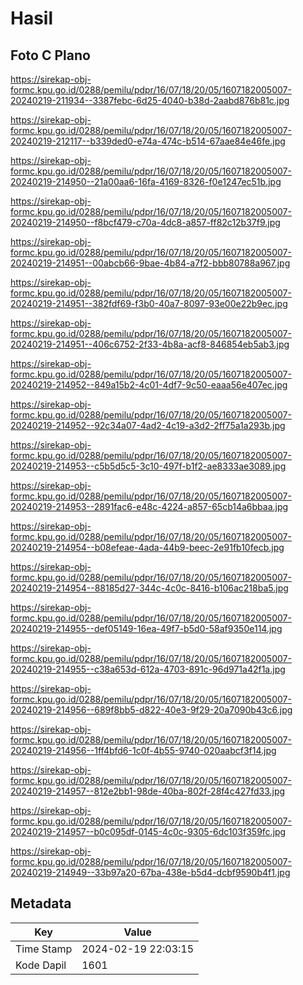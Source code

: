 # Hasil

## Foto C Plano

https://sirekap-obj-formc.kpu.go.id/0288/pemilu/pdpr/16/07/18/20/05/1607182005007-20240219-211934--3387febc-6d25-4040-b38d-2aabd876b81c.jpg

https://sirekap-obj-formc.kpu.go.id/0288/pemilu/pdpr/16/07/18/20/05/1607182005007-20240219-212117--b339ded0-e74a-474c-b514-67aae84e46fe.jpg

https://sirekap-obj-formc.kpu.go.id/0288/pemilu/pdpr/16/07/18/20/05/1607182005007-20240219-214950--21a00aa6-16fa-4169-8326-f0e1247ec51b.jpg

https://sirekap-obj-formc.kpu.go.id/0288/pemilu/pdpr/16/07/18/20/05/1607182005007-20240219-214950--f8bcf479-c70a-4dc8-a857-ff82c12b37f9.jpg

https://sirekap-obj-formc.kpu.go.id/0288/pemilu/pdpr/16/07/18/20/05/1607182005007-20240219-214951--00abcb66-9bae-4b84-a7f2-bbb80788a967.jpg

https://sirekap-obj-formc.kpu.go.id/0288/pemilu/pdpr/16/07/18/20/05/1607182005007-20240219-214951--382fdf69-f3b0-40a7-8097-93e00e22b9ec.jpg

https://sirekap-obj-formc.kpu.go.id/0288/pemilu/pdpr/16/07/18/20/05/1607182005007-20240219-214951--406c6752-2f33-4b8a-acf8-846854eb5ab3.jpg

https://sirekap-obj-formc.kpu.go.id/0288/pemilu/pdpr/16/07/18/20/05/1607182005007-20240219-214952--849a15b2-4c01-4df7-9c50-eaaa56e407ec.jpg

https://sirekap-obj-formc.kpu.go.id/0288/pemilu/pdpr/16/07/18/20/05/1607182005007-20240219-214952--92c34a07-4ad2-4c19-a3d2-2ff75a1a293b.jpg

https://sirekap-obj-formc.kpu.go.id/0288/pemilu/pdpr/16/07/18/20/05/1607182005007-20240219-214953--c5b5d5c5-3c10-497f-b1f2-ae8333ae3089.jpg

https://sirekap-obj-formc.kpu.go.id/0288/pemilu/pdpr/16/07/18/20/05/1607182005007-20240219-214953--2891fac6-e48c-4224-a857-65cb14a6bbaa.jpg

https://sirekap-obj-formc.kpu.go.id/0288/pemilu/pdpr/16/07/18/20/05/1607182005007-20240219-214954--b08efeae-4ada-44b9-beec-2e91fb10fecb.jpg

https://sirekap-obj-formc.kpu.go.id/0288/pemilu/pdpr/16/07/18/20/05/1607182005007-20240219-214954--88185d27-344c-4c0c-8416-b106ac218ba5.jpg

https://sirekap-obj-formc.kpu.go.id/0288/pemilu/pdpr/16/07/18/20/05/1607182005007-20240219-214955--def05149-16ea-49f7-b5d0-58af9350e114.jpg

https://sirekap-obj-formc.kpu.go.id/0288/pemilu/pdpr/16/07/18/20/05/1607182005007-20240219-214955--c38a653d-612a-4703-891c-96d971a42f1a.jpg

https://sirekap-obj-formc.kpu.go.id/0288/pemilu/pdpr/16/07/18/20/05/1607182005007-20240219-214956--689f8bb5-d822-40e3-9f29-20a7090b43c6.jpg

https://sirekap-obj-formc.kpu.go.id/0288/pemilu/pdpr/16/07/18/20/05/1607182005007-20240219-214956--1ff4bfd6-1c0f-4b55-9740-020aabcf3f14.jpg

https://sirekap-obj-formc.kpu.go.id/0288/pemilu/pdpr/16/07/18/20/05/1607182005007-20240219-214957--812e2bb1-98de-40ba-802f-28f4c427fd33.jpg

https://sirekap-obj-formc.kpu.go.id/0288/pemilu/pdpr/16/07/18/20/05/1607182005007-20240219-214957--b0c095df-0145-4c0c-9305-6dc103f359fc.jpg

https://sirekap-obj-formc.kpu.go.id/0288/pemilu/pdpr/16/07/18/20/05/1607182005007-20240219-214949--33b97a20-67ba-438e-b5d4-dcbf9590b4f1.jpg


## Metadata

| Key        | Value               |
| ---------- | ------------------- |
| Time Stamp | 2024-02-19 22:03:15 |
| Kode Dapil | 1601                |



